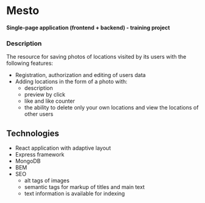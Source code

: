 # Mesto
**Single-page application (frontend + backend) - training project**

### Description
The resource for saving photos of locations visited by its users with the following features:
- Registration, authorization and editing of users data
- Adding locations in the form of a photo with:
    - description
    - preview by click
    - like and like counter
    - the ability to delete only your own locations and view the locations of other users

## Technologies
- React application with adaptive layout
- Express framework
- MongoDB
- BEM
- SEO
    - alt tags of images
    - semantic tags for markup of titles and main text
    - text information is available for indexing
